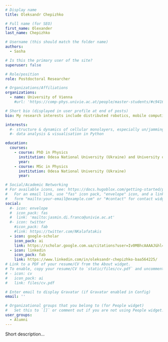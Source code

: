 ```yaml
---
# Display name
title: Oleksandr Chepizhko 

# Full name (for SEO)
first_name: Olexander 
last_name: Chepizhko

# Username (this should match the folder name)
authors:
  - Sasha

# Is this the primary user of the site?
superuser: false

# Role/position
role: Postdoctoral Researcher

# Organizations/Affiliations
organizations:
  - name: University of Vienna
    #url: 'https://comp-phys.univie.ac.at/people/master-students/#c941698'

# Short bio (displayed in user profile at end of posts)
bio: My research interests include distributed robotics, mobile computing and programmable matter.

interests:
  #- structure & dynamics of cellular monolayers, especially un/jamming transitions
  #- data analysis & visualisation in Python 

education:
  courses:
    - course: PhD in Physics
      institution: Odesa National University (Ukraine) and University of Nice-Sophia-Antipolis (France)
      year: 
    - course: MSc in Physics
      institution: Odesa National University (Ukraine)
      year: 

# Social/Academic Networking
# For available icons, see: https://docs.hugoblox.com/getting-started/page-builder/#icons
#   For an email link, use "fas" icon pack, "envelope" icon, and a link in the
#   form "mailto:your-email@example.com" or "#contact" for contact widget.
social:
  #- icon: envelope
  #  icon_pack: fas
  #  link: 'mailto:jasmin.di.franco@univie.ac.at'
  #- icon: twitter
    #icon_pack: fab
    #link: https://twitter.com/NKalafatakis
  - icon: google-scholar
    icon_pack: ai
    link: https://scholar.google.com.ua/citations?user=Iv0MBhcAAAAJ&hl=ru
  - icon: linkedin
    icon_pack: fab
    link: https://www.linkedin.com/in/oleksandr-chepizhko-baa564225/
# Link to a PDF of your resume/CV from the About widget.
# To enable, copy your resume/CV to `static/files/cv.pdf` and uncomment the lines below.
# - icon: cv
#   icon_pack: ai
#   link: files/cv.pdf

# Enter email to display Gravatar (if Gravatar enabled in Config)
email: ''

# Organizational groups that you belong to (for People widget)
#   Set this to `[]` or comment out if you are not using People widget.
user_groups:
  - Alumni
---
```


Short description...
